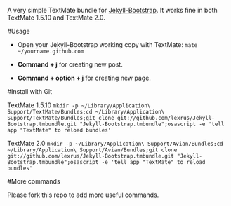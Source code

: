 A very simple TextMate bundle for [Jekyll-Bootstrap](http://jekyllbootstrap.com/).
It works fine in both TextMate 1.5.10 and TextMate 2.0.

#Usage

* Open your Jekyll-Bootstrap working copy with TextMate: `mate ~/yourname.github.com`

* **Command + j** for creating new post.
* **Command + option + j** for creating new page.

#Install with Git

TextMate 1.5.10
`mkdir -p ~/Library/Application\ Support/TextMate/Bundles;cd ~/Library/Application\ Support/TextMate/Bundles;git clone git://github.com/lexrus/Jekyll-Bootstrap.tmbundle.git "Jekyll-Bootstrap.tmbundle";osascript -e 'tell app "TextMate" to reload bundles'`

TextMate 2.0
`mkdir -p ~/Library/Application\ Support/Avian/Bundles;cd ~/Library/Application\ Support/Avian/Bundles;git clone git://github.com/lexrus/Jekyll-Bootstrap.tmbundle.git "Jekyll-Bootstrap.tmbundle";osascript -e 'tell app "TextMate" to reload bundles'`

#More commands

Please fork this repo to add more useful commands.